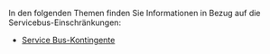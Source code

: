 In den folgenden Themen finden Sie Informationen in Bezug auf die Servicebus-Einschränkungen:

 - [Service Bus-Kontingente](http://msdn.microsoft.com/library/azure/ee732538.aspx)

<!---HONumber=62-->